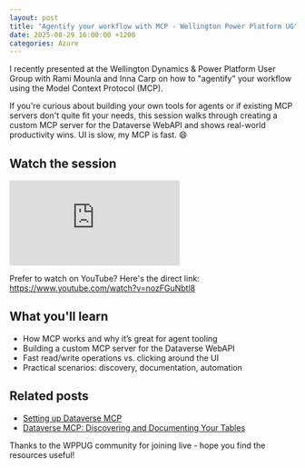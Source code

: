 ```yaml
---
layout: post
title: "Agentify your workflow with MCP - Wellington Power Platform UG"
date: 2025-08-29 16:00:00 +1200
categories: Azure
---
```


I recently presented at the Wellington Dynamics & Power Platform User Group with Rami Mounla and Inna Carp on how to "agentify" your workflow using the Model Context Protocol (MCP).

If you're curious about building your own tools for agents or if existing MCP servers don't quite fit your needs, this session walks through creating a custom MCP server for the Dataverse WebAPI and shows real-world productivity wins. UI is slow, my MCP is fast. 😄

## Watch the session

<!-- Video: https://www.youtube.com/watch?v=nozFGuNbtl8 -->
<iframe class="youtube" src="https://www.youtube.com/embed/nozFGuNbtl8" title="YouTube video player" frameborder="0" allow="accelerometer; autoplay; clipboard-write; encrypted-media; gyroscope; picture-in-picture; web-share" referrerpolicy="strict-origin-when-cross-origin" allowfullscreen></iframe>

Prefer to watch on YouTube? Here's the direct link: <https://www.youtube.com/watch?v=nozFGuNbtl8>

## What you'll learn

- How MCP works and why it’s great for agent tooling
- Building a custom MCP server for the Dataverse WebAPI
- Fast read/write operations vs. clicking around the UI
- Practical scenarios: discovery, documentation, automation

## Related posts

- [Setting up Dataverse MCP](/azure/2025/06/17/dataverse-mcp-setup-experience.html)
- [Dataverse MCP: Discovering and Documenting Your Tables](/azure/2025/07/01/dataverse-mcp-table-discovery.html)

Thanks to the WPPUG community for joining live - hope you find the resources useful!
